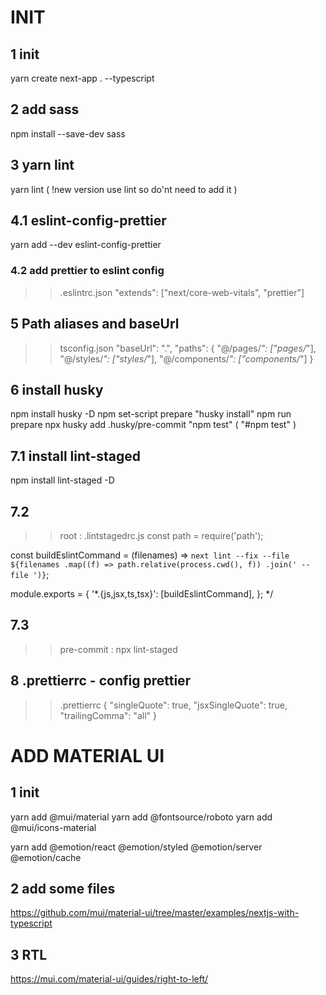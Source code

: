 # INIT

## 1 init

yarn create next-app . --typescript

## 2 add sass

npm install --save-dev sass

## 3 yarn lint

yarn lint ( !new version use lint so do'nt need to add it )

## 4.1 eslint-config-prettier

yarn add --dev eslint-config-prettier

### 4.2 add prettier to eslint config

>> .eslintrc.json
   "extends": ["next/core-web-vitals", "prettier"]

## 5 Path aliases and baseUrl

>> tsconfig.json
    "baseUrl": ".",
    "paths": {
      "@/pages/*": ["pages/*"],
      "@/styles/*": ["styles/*"],
      "@/components/*": ["components/*"]
    }

## 6 install husky

npm install husky -D
npm set-script prepare "husky install"
npm run prepare
npx husky add .husky/pre-commit "npm test" ( "#npm test" )

## 7.1 install lint-staged

npm install lint-staged -D

## 7.2 
>> root : .lintstagedrc.js
const path = require('path');

const buildEslintCommand = (filenames) =>
  `next lint --fix --file ${filenames
    .map((f) => path.relative(process.cwd(), f))
    .join(' --file ')}`;

module.exports = {
  '*.{js,jsx,ts,tsx}': [buildEslintCommand],
};
*/

## 7.3

>> pre-commit :
npx lint-staged

## 8 .prettierrc - config prettier

>> .prettierrc
{
  "singleQuote": true,
  "jsxSingleQuote": true,
  "trailingComma": "all"
}

# ADD MATERIAL UI

## 1 init

yarn add @mui/material
yarn add @fontsource/roboto
yarn add @mui/icons-material

yarn add @emotion/react @emotion/styled @emotion/server @emotion/cache

## 2 add some files

https://github.com/mui/material-ui/tree/master/examples/nextjs-with-typescript

## 3 RTL

https://mui.com/material-ui/guides/right-to-left/